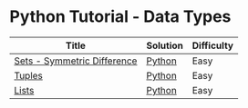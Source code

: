 # Python Tutorial - Data Types

| Title | Solution | Difficulty |
| ----- | -------- | ---------- |
| [Sets - Symmetric Difference](https://www.hackerrank.com/challenges/sets) | [Python](.Sets%20-%20Symmetric%20Difference/main.py) | Easy |
| [Tuples](https://www.hackerrank.com/challenges/python-tuples) | [Python](./Tuples/main.py) | Easy |
| [Lists](https://www.hackerrank.com/challenges/python-lists) | [Python](./Lists/main.py) | Easy |
